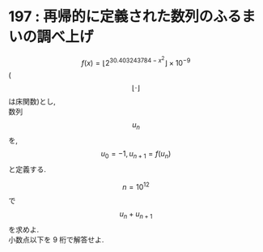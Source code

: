 # 197 : 再帰的に定義された数列のふるまいの調べ上げ

$$f(x) = \lfloor 2^{30.403243784-x^2}\rfloor × 10^{-9}$$ \($$\lfloor \cdot \rfloor$$は床関数\)とし,  
数列$$u_n$$を,$$u_0 = -1, u_{n+1} = f(u_n)$$と定義する.

$$n = 10^{12}$$で$$u_n + u_{n+1}$$を求めよ.  
小数点以下を 9 桁で解答せよ.

